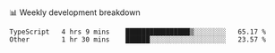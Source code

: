 📊 Weekly development breakdown
<!--START_SECTION:waka-->

```text
TypeScript   4 hrs 9 mins    ████████████████▒░░░░░░░░   65.17 %
Other        1 hr 30 mins    ██████░░░░░░░░░░░░░░░░░░░   23.57 %
```

<!--END_SECTION:waka-->
